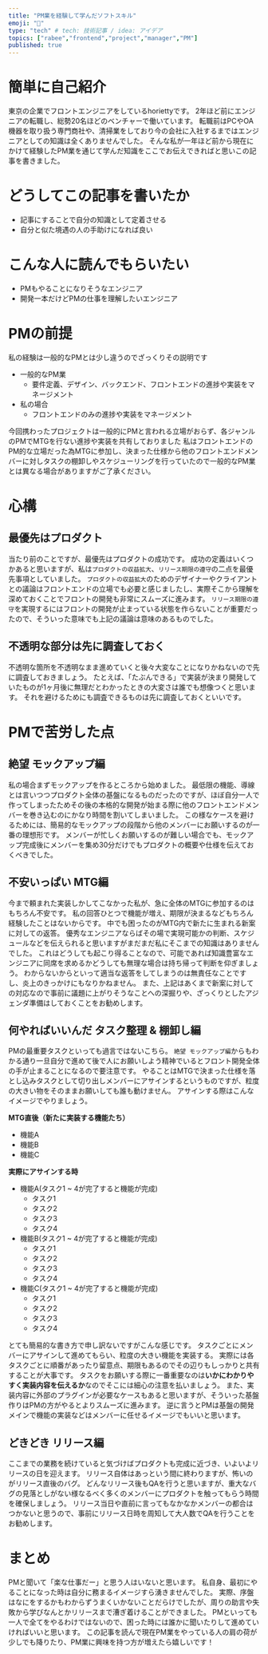 ```yaml
---
title: "PM業を経験して学んだソフトスキル"
emoji: "📝"
type: "tech" # tech: 技術記事 / idea: アイデア
topics: ["rabee","frontend","project","manager","PM"]
published: true
---
```

# 簡単に自己紹介
東京の企業でフロントエンジニアをしているhoriettyです。
2年ほど前にエンジニアの転職し、総勢20名ほどのベンチャーで働いています。
転職前はPCやOA機器を取り扱う専門商社や、清掃業をしており今の会社に入社するまではエンジニアとしての知識は全くありませんでした。
そんな私が一年ほど前から現在にかけて経験したPM業を通じて学んだ知識をここでお伝えできればと思いこの記事を書きました。

# どうしてこの記事を書いたか
- 記事にすることで自分の知識として定着させる
- 自分と似た境遇の人の手助けになれば良い

# こんな人に読んでもらいたい
- PMもやることになりそうなエンジニア
- 開発一本だけどPMの仕事を理解したいエンジニア

# PMの前提
私の経験は一般的なPMとは少し違うのでざっくりその説明です
- 一般的なPM業
  - 要件定義、デザイン、バックエンド、フロントエンドの進捗や実装をマネージメント
- 私の場合
  - フロントエンドのみの進捗や実装をマネージメント

今回携わったプロジェクトは一般的にPMと言われる立場がおらず、各ジャンルのPMでMTGを行ない進捗や実装を共有しておりました
私はフロントエンドのPM的な立場だった為MTGに参加し、決まった仕様から他のフロントエンドメンバーに対しタスクの棚卸しやスケジューリングを行っていたので一般的なPM業とは異なる場合がありますがご了承ください。

# 心構
## 最優先はプロダクト
当たり前のことですが、最優先はプロダクトの成功です。
成功の定義はいくつかあると思いますが、私は`プロダクトの収益拡大`、`リリース期限の遵守`の二点を最優先事項としていました。
`プロダクトの収益拡大`のためのデザイナーやクライアントとの議論はフロントエンドの立場でも必要と感じましたし、実際そこから理解を深めておくことでフロントの開発も非常にスムーズに進みます。
`リリース期限の遵守`を実現するにはフロントの開発が止まっている状態を作らないことが重要だったので、そういった意味でも上記の議論は意味のあるものでした。

## 不透明な部分は先に調査しておく
不透明な箇所を不透明なまま進めていくと後々大変なことになりかねないので先に調査しておきましょう。
たとえば、「たぶんできる」で実装が決まり開発していたものが1ヶ月後に無理だとわかったときの大変さは誰でも想像つくと思います。
それを避けるためにも調査できるものは先に調査しておくといいです。

# PMで苦労した点

## 絶望 モックアップ編
私の場合まずモックアップを作るところから始めました。
最低限の機能、導線とは言いつつプロダクト全体の基盤になるものだったのですが、ほぼ自分一人で作ってしまったためその後の本格的な開発が始まる際に他のフロントエンドメンバーを巻き込むのにかなり時間を割いてしまいました。
この様なケースを避けるためには、簡易的なモックアップの段階から他のメンバーにお願いするのが一番の理想形です。
メンバーが忙しくお願いするのが難しい場合でも、モックアップ完成後にメンバーを集め30分だけでもプロダクトの概要や仕様を伝えておくべきでした。

## 不安いっぱい MTG編
今まで頼まれた実装しかしてこなかった私が、急に全体のMTGに参加するのはもちろん不安です。
私の回答ひとつで機能が増え、期限が決まるなどもちろん経験したことはないからです。
中でも困ったのがMTG内で新たに生まれる新案に対しての返答。
優秀なエンジニアならばその場で実現可能かの判断、スケジュールなどを伝えられると思いますがまだまだ私にそこまでの知識はありませんでした。
これはどうしても起こり得ることなので、可能であれば知識豊富なエンジニアに同席を求めるかどうしても無理な場合は持ち帰って判断を仰ぎましょう。
わからないからといって適当な返答をしてしまうのは無責任なことですし、炎上のきっかけにもなりかねません。
また、上記はあくまで新案に対しての対応なので事前に議題に上がりそうなことへの深掘りや、ざっくりとしたアジェンダ準備はしておくことをお勧めします。

## 何やればいいんだ タスク整理 & 棚卸し編
PMの最重要タスクといっても過言ではないこちら。
`絶望 モックアップ編`からもわかる通り一旦自分で進めて後で人にお願いしよう精神でいるとフロント開発全体の手が止まることになるので要注意です。
やることはMTGで決まった仕様を落とし込みタスクとして切り出しメンバーにアサインするというものですが、粒度の大きい物をそのままお願いしても誰も動けません。
アサインする際はこんなイメージでやりましょう。

**MTG直後（新たに実装する機能たち）**
- 機能A
- 機能B
- 機能C

**実際にアサインする時**
- 機能A(タスク1 ~ 4が完了すると機能が完成)
  - タスク1
  - タスク2
  - タスク3
  - タスク4
- 機能B(タスク1 ~ 4が完了すると機能が完成)
  - タスク1
  - タスク2
  - タスク3
  - タスク4
- 機能C(タスク1 ~ 4が完了すると機能が完成)
  - タスク1
  - タスク2
  - タスク3
  - タスク4

とても簡易的な書き方で申し訳ないですがこんな感じです。
タスクごとにメンバーにアサインして進めてもらい、粒度の大きい機能を実装する。
実際には各タスクごとに順番があったり留意点、期限もあるのでその辺りもしっかりと共有することが大事です。
タスクをお願いする際に一番重要なのは**いかにわかりやすく実装内容を伝えるか**なのでそこには細心の注意を払いましょう。
また、実装内容に外部のプラグインが必要なケースもあると思いますが、そういった基盤作りはPMの方がやるとよりスムーズに進みます。
逆に言うとPMは基盤の開発メインで機能の実装などはメンバーに任せるイメージでもいいと思います。

## どきどき リリース編
ここまでの業務を続けていると気づけばプロダクトも完成に近づき、いよいよリリースの日を迎えます。
リリース自体はあっという間に終わりますが、怖いのがリリース直後のバグ。
どんなリリース後もQAを行うと思いますが、重大なバグの見落としがない様なるべく多くのメンバーにプロダクトを触ってもらう時間を確保しましょう。
リリース当日や直前に言ってもなかなかメンバーの都合はつかないと思うので、事前にリリース日時を周知して大人数でQAを行うことをお勧めします。

# まとめ
PMと聞いて「楽な仕事だー」と思う人はいないと思います。
私自身、最初にやることになった時は自分に務まるイメージすら湧きませんでした。
実際、序盤はなにをするかもわからずうまくいかないことだらけでしたが、周りの助言や失敗から学びなんとかリリースまで漕ぎ着けることができました。
PMといっても一人で全てをやるわけではないので、困った時には誰かに聞いたりして進めていければいいと思います。
この記事を読んで現在PM業をやっている人の肩の荷が少しでも降りたり、PM業に興味を持つ方が増えたら嬉しいです！
